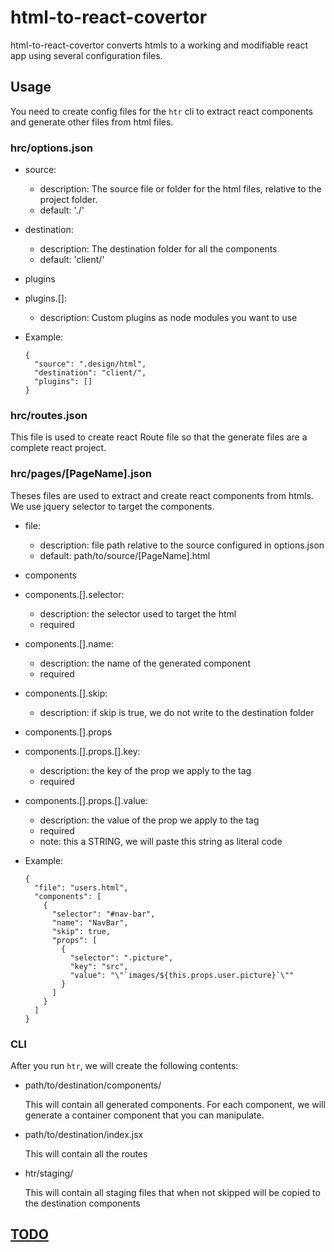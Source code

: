 # html-to-react-covertor

html-to-react-covertor converts htmls to a working and modifiable react app
using several configuration files.

## Usage

You need to create config files for the `htr` cli to extract react components
and generate other files from html files.

### hrc/options.json

- source:
  - description: The source file or folder for the html files, relative to the project folder.
  - default: './'
- destination:
  - description: The destination folder for all the components
  - default: 'client/'
- plugins
- plugins.[]:
  - description: Custom plugins as node modules you want to use

- Example:
  ```
  {
    "source": ".design/html",
    "destination": "client/",
    "plugins": []
  }
  ```

### hrc/routes.json

This file is used to create react Route file so that the generate files are
a complete react project.

### hrc/pages/[PageName].json

Theses files are used to extract and create react components from htmls.
We use jquery selector to target the components.

- file:
  - description: file path relative to the source configured in options.json
  - default: path/to/source/[PageName].html
- components
- components.[].selector:
  - description: the selector used to target the html
  - required
- components.[].name:
  - description: the name of the generated component
  - required
- components.[].skip:
  - description: if skip is true, we do not write to the destination folder
- components.[].props
- components.[].props.[].key:
  - description: the key of the prop we apply to the tag
  - required
- components.[].props.[].value:
  - description: the value of the prop we apply to the tag
  - required
  - note: this a STRING, we will paste this string as literal code

- Example:
  ```
  {
    "file": "users.html",
    "components": [
      {
        "selector": "#nav-bar",
        "name": "NavBar",
        "skip": true,
        "props": [
          {
            "selector": ".picture",
            "key": "src",
            "value": "\"`images/${this.props.user.picture}`\""
          }
        ]
      }
    ]
  }
  ```

### CLI
After you run `htr`, we will create the following contents:
- path/to/destination/components/

  This will contain all generated components. For each component, we will
  generate a container component that you can manipulate.

- path/to/destination/index.jsx

  This will contain all the routes

- htr/staging/

  This will contain all staging files that when not skipped will be
  copied to the destination components

## [TODO](README.TODO.md)

